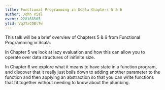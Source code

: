 ```yaml
---
title: Functional Programming in Scala Chapters 5 & 6
author: John Vial
event: 228168565
ytid: VqJTaCOBlTw
---
```

This talk will be a brief overview of Chapters 5 & 6 from Functional
Programming in Scala.

In Chapter 5 we look at lazy evaluation and how this can allow you to operate
over data structures of inifinite size.

In Chapter 6 we explore what it means to have state in a function program, and
discover that it really just boils down to adding another parameter to the
function and then applying an abstraction so that you can write functions that
fit together without needing to know about the plumbing.
